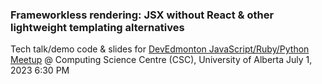 ### Frameworkless rendering: JSX without React & other lightweight templating alternatives

Tech talk/demo code & slides for [DevEdmonton JavaScript/Ruby/Python Meetup] @ 
Computing Science Centre (CSC), University of Alberta July 1, 2023 6:30 PM

 [DevEdmonton JavaScript/Ruby/Python Meetup]: https://www.meetup.com/edmontonunlimited/events/293210720/

